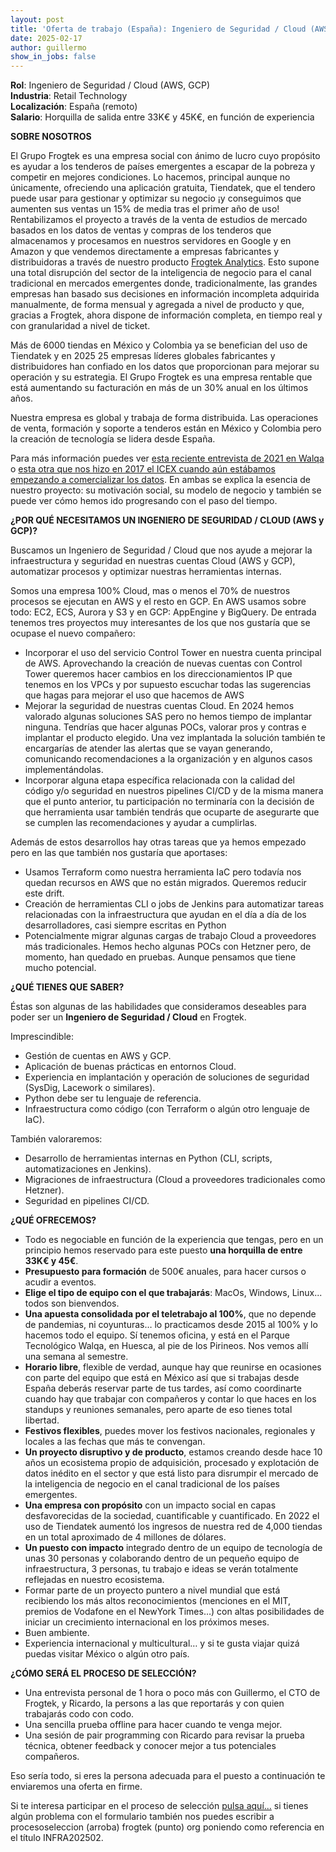 ```yaml
---
layout: post
title: 'Oferta de trabajo (España): Ingeniero de Seguridad / Cloud (AWS, GCP)  (CERRADA)'
date: 2025-02-17 
author: guillermo
show_in_jobs: false
---
```


**Rol**: Ingeniero de Seguridad / Cloud (AWS, GCP)  
**Industria**: Retail Technology  
**Localización**: España (remoto)  
**Salario**: Horquilla de salida entre 33K€ y 45K€, en función de experiencia

**SOBRE NOSOTROS**

El Grupo Frogtek es una empresa social con ánimo de lucro cuyo propósito es ayudar a los tenderos de países emergentes a escapar de la pobreza y competir en mejores condiciones. Lo hacemos, principal aunque no únicamente, ofreciendo una aplicación gratuita, Tiendatek, que el tendero puede usar para gestionar y optimizar su negocio ¡y conseguimos que aumenten sus ventas un 15% de media tras el primer año de uso! Rentabilizamos el proyecto a través de la venta de estudios de mercado basados en los datos de ventas y compras de los tenderos que almacenamos y procesamos en nuestros servidores en Google y en Amazon y que vendemos directamente a empresas fabricantes y distribuidoras a través de nuestro producto [Frogtek Analytics](https://frogtek.org/analytics/). Esto supone una total disrupción del sector de la inteligencia de negocio para el canal tradicional en mercados emergentes donde, tradicionalmente, las grandes empresas han basado sus decisiones en información incompleta adquirida manualmente, de forma mensual y agregada a nivel de producto y que, gracias a Frogtek, ahora dispone de información completa, en tiempo real y con granularidad a nivel de ticket.

Más de 6000 tiendas en México y Colombia ya se benefician del uso de Tiendatek y en 2025 25 empresas líderes globales fabricantes y distribuidores han confiado en los datos que proporcionan para mejorar su operación y su estrategia. El Grupo Frogtek es una empresa rentable que está aumentando su facturación en más de un 30% anual en los últimos años.

Nuestra empresa es global y trabaja de forma distribuida. Las operaciones de venta, formación y soporte a tenderos están en México y Colombia pero la creación de tecnología se lidera desde España.

Para más información puedes ver [esta reciente entrevista de 2021 en Walqa](https://www.youtube.com/watch?v=iuE7GtV3dgs) o [esta otra que nos hizo en 2017 el ICEX cuando aún estábamos empezando a comercializar los datos](https://www.youtube.com/watch?v=BoDtuEUO328). En ambas se explica la esencia de nuestro proyecto: su motivación social, su modelo de negocio y también se puede ver cómo hemos ido progresando con el paso del tiempo.

**¿POR QUÉ NECESITAMOS UN INGENIERO DE SEGURIDAD / CLOUD (AWS y GCP)?**

Buscamos un Ingeniero de Seguridad / Cloud que nos ayude a mejorar la infraestructura y seguridad en nuestras cuentas Cloud (AWS y GCP), automatizar procesos y optimizar nuestras herramientas internas.

Somos una empresa 100% Cloud, mas o menos el 70% de nuestros procesos se ejecutan en AWS y el resto en GCP.  En AWS usamos sobre todo: EC2, ECS, Aurora y S3 y en GCP: AppEngine y BigQuery. De entrada tenemos tres proyectos muy interesantes de los que nos gustaría que se ocupase el nuevo compañero:

- Incorporar el uso del servicio Control Tower en nuestra cuenta principal de AWS. Aprovechando la creación de nuevas cuentas con Control Tower queremos hacer cambios en los direccionamientos IP que tenemos en los VPCs y por supuesto escuchar todas las sugerencias que hagas para mejorar el uso que hacemos de AWS
- Mejorar la seguridad de nuestras cuentas Cloud. En 2024 hemos valorado algunas soluciones SAS pero no hemos tiempo de implantar ninguna. Tendrías que hacer algunas POCs, valorar pros y contras e implantar el producto elegido. Una vez implantada la solución también te encargarías de atender las alertas que se vayan generando, comunicando recomendaciones a la organización y en algunos casos implementándolas.
- Incorporar alguna etapa específica relacionada con la calidad del código y/o seguridad en nuestros pipelines CI/CD y de la misma manera que el punto anterior, tu participación no terminaría con la decisión de que herramienta usar también tendrás que ocuparte de asegurarte que se cumplen las recomendaciones y ayudar a cumplirlas.

Además de estos desarrollos hay otras tareas que ya hemos empezado pero en las que también nos gustaría que aportases:
- Usamos Terraform como nuestra herramienta IaC pero todavía nos quedan recursos en AWS que no están migrados. Queremos reducir este drift.
- Creación de herramientas CLI o jobs de Jenkins para automatizar tareas relacionadas con la infraestructura que ayudan en el día a día de los desarrolladores, casi siempre escritas en Python
- Potencialmente migrar algunas cargas de trabajo Cloud a proveedores más tradicionales. Hemos hecho algunas POCs con Hetzner pero, de momento, han quedado en pruebas. Aunque pensamos que tiene mucho potencial.

**¿QUÉ TIENES QUE SABER?**

Éstas son algunas de las habilidades que consideramos deseables para poder ser un **Ingeniero de Seguridad / Cloud** en Frogtek.

Imprescindible:
- Gestión de cuentas en AWS y GCP.
- Aplicación de buenas prácticas en entornos Cloud.
- Experiencia en implantación y operación de soluciones de seguridad (SysDig, Lacework o similares).
- Python debe ser tu lenguaje de referencia.
- Infraestructura como código (con Terraform o algún otro lenguaje de IaC).

También valoraremos:
- Desarrollo de herramientas internas en Python (CLI, scripts, automatizaciones en Jenkins).
- Migraciones de infraestructura (Cloud a proveedores tradicionales como Hetzner).
- Seguridad en pipelines CI/CD.

**¿QUÉ OFRECEMOS?**

- Todo es negociable en función de la experiencia que tengas, pero en un principio hemos reservado para este puesto **una horquilla de entre 33K€ y 45€**.
- **Presupuesto para formación** de 500€ anuales, para hacer cursos o acudir a eventos.
- **Elige el tipo de equipo con el que trabajarás**: MacOs, Windows, Linux... todos son bienvendos.
- **Una apuesta consolidada por el teletrabajo al 100%**, que no depende de pandemias, ni coyunturas… lo practicamos desde 2015 al 100% y lo hacemos todo el equipo. Sí tenemos oficina, y está en el Parque Tecnológico Walqa, en Huesca, al pie de los Pirineos. Nos vemos allí una semana al semestre.
- **Horario libre**, flexible de verdad, aunque hay que reunirse en ocasiones con parte del equipo que está en México así que si trabajas desde España deberás reservar parte de tus tardes, así como coordinarte cuando hay que trabajar con compañeros y contar lo que haces en los standups y reuniones semanales, pero aparte de eso tienes total libertad.
- **Festivos flexibles**, puedes mover los festivos nacionales, regionales y locales a las fechas que más te convengan.
- **Un proyecto disruptivo y de producto**, estamos creando desde hace 10 años un ecosistema propio de adquisición, procesado y explotación de datos inédito en el sector y que está listo para disrumpir el mercado de la inteligencia de negocio en el canal tradicional de los países emergentes.
- **Una empresa con propósito** con un impacto social en capas desfavorecidas de la sociedad, cuantificable y cuantificado. En 2022 el uso de Tiendatek aumentó los ingresos de nuestra red de 4,000 tiendas en un total aproximado de 4 millones de dólares.
- **Un puesto con impacto** integrado dentro de un equipo de tecnología de unas 30 personas y colaborando dentro de un pequeño equipo de infraestructura, 3 personas, tu trabajo e ideas se verán totalmente reflejadas en nuestro ecosistema.
- Formar parte de un proyecto puntero a nivel mundial que está recibiendo los más altos reconocimientos (menciones en el MIT, premios de Vodafone en el NewYork Times…) con altas posibilidades de iniciar un crecimiento internacional en los próximos meses.
- Buen ambiente.
- Experiencia internacional y multicultural… y si te gusta viajar quizá puedas visitar México o algún otro país.

**¿CÓMO SERÁ EL PROCESO DE SELECCIÓN?**

- Una entrevista personal de 1 hora o poco más con Guillermo, el CTO de Frogtek, y Ricardo, la persons a las que reportarás y con quien trabajarás codo con codo.
- Una sencilla prueba offline para hacer cuando te venga mejor.
- Una sesión de pair programming con Ricardo para revisar la prueba técnica, obtener feedback y conocer mejor a tus potenciales compañeros.

Eso sería todo, si eres la persona adecuada para el puesto a continuación te enviaremos una oferta en firme.

Si te interesa participar en el proceso de selección [pulsa aquí...](https://form.jotform.com/211392234099355?codigo=INFRA202502) si tienes algún problema con el formulario también nos puedes escribir a procesoseleccion (arroba) frogtek (punto) org poniendo como referencia en el título INFRA202502.
